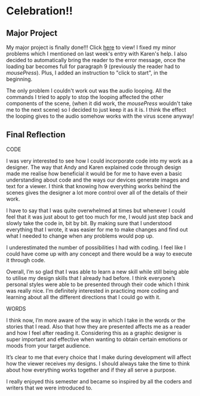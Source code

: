 # Celebration!!

## Major Project

My major project is finally done!!! Click [here](https://robymanlongat.github.io/c0dewords/majorProject) to view! I fixed my minor problems which I mentioned on last week's entry with Karen's help. I also decided to automatically bring the reader to the error message, once the loading bar becomes full for paragraph 9 (previously the reader had to *mousePress*). Plus, I added an instruction to "click to start", in the beginning. 

The only problem I couldn't work out was the audio looping. All the commands I tried to apply to stop the looping affected the other components of the scene, (when it did work, the *mousePress* wouldn't take me to the next scene) so I decided to just keep it as it is. I think the effect the looping gives to the audio somehow works with the virus scene anyway! 

## Final Reflection

CODE

I was very interested to see how I could incorporate code into my work as a designer. The way that Andy and Karen explained code through design made me realise how beneficial it would be for me to have even a basic understanding about code and the ways our devices generate images and text for a viewer. I think that knowing how everything works behind the scenes gives the designer a lot more control over all of the details of their work. 

I have to say that I was quite overwhelmed at times but whenever I could feel that it was just about to get too much for me, I would just step back and slowly take the code in, bit by bit. By making sure that I understood everything that I wrote, it was easier for me to make changes and find out what I needed to change when any problems would pop up. 

I underestimated the number of possibilities I had with coding. I feel like I could have come up with any concept and there would be a way to execute it through code. 

Overall, I’m so glad that I was able to learn a new skill while still being able to utilise my design skills that I already had before. I think everyone’s personal styles were able to be presented through their code which I think was really nice. I’m definitely interested in practicing more coding and learning about all the different directions that I could go with it. 

WORDS

I think now, I’m more aware of the way in which I take in the words or the stories that I read. Also that how they are presented affects me as a reader and how I feel after reading it. Considering this as a graphic designer is super important and effective when wanting to obtain certain emotions or moods from your target audience. 

It’s clear to me that every choice that I make during development will affect how the viewer receives my designs. I should always take the time to think about how everything works together and if they all serve a purpose.

I really enjoyed this semester and became so inspired by all the coders and writers that we were introduced to. 
